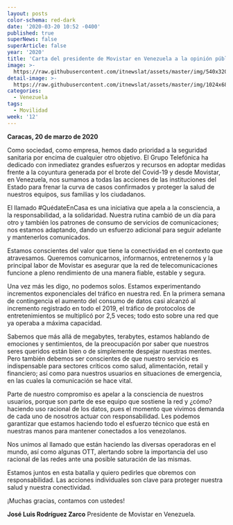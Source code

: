 ```yaml
---
layout: posts
color-schema: red-dark
date: '2020-03-20 10:52 -0400'
published: true
superNews: false
superArticle: false
year: '2020'
title: 'Carta del presidente de Movistar en Venezuela a la opinión pública '
image: >-
  https://raw.githubusercontent.com/itnewslat/assets/master/img/540x320/Jose-Luis-Rodriguez-Z-p.jpg
detail-image: >-
  https://raw.githubusercontent.com/itnewslat/assets/master/img/1024x680/Jose-Luis-Rodriguez-Z-g.jpg
categories:
  - Venezuela
tags:
  - Movilidad
week: '12'
---
```

**Caracas, 20 de marzo de 2020**

Como sociedad, como empresa, hemos dado prioridad a la seguridad sanitaria por encima de cualquier otro objetivo. El Grupo Telefónica ha dedicado con inmediatez grandes esfuerzos y recursos en adoptar medidas frente a la coyuntura generada por el brote del Covid-19 y desde Movistar, en Venezuela, nos sumamos a todas las acciones de las instituciones del Estado para frenar la curva de casos confirmados y proteger la salud de nuestros equipos, sus familias y los ciudadanos. 

El llamado #QuédateEnCasa es una iniciativa que apela a la consciencia, a la responsabilidad, a la solidaridad. Nuestra rutina cambió de un día para otro y también los patrones de consumo de servicios de comunicaciones; nos estamos adaptando, dando un esfuerzo adicional para seguir adelante y mantenerlos comunicados.

Estamos conscientes del valor que tiene la conectividad en el contexto que atravesamos. Queremos comunicarnos, informarnos, entretenernos y la principal labor de Movistar es asegurar que la red de telecomunicaciones funcione a pleno rendimiento de una manera fiable, estable y segura.

Una vez más les digo, no podemos solos. Estamos experimentando incrementos exponenciales del tráfico en nuestra red. En la primera semana de contingencia el aumento del consumo de datos casi alcanzó al incremento registrado en todo el 2019, el tráfico de protocolos de entretenimientos se multiplicó por 2,5 veces; todo esto sobre una red que ya operaba a máxima capacidad.

Sabemos que más allá de megabytes, terabytes, estamos hablando de emociones y sentimientos, de la preocupación por saber que nuestros seres queridos están bien o de simplemente despejar nuestras mentes. Pero también debemos ser conscientes de que nuestro servicio es indispensable para sectores críticos como salud, alimentación, retail y financiero; así como para nuestros usuarios en situaciones de emergencia, en las cuales la comunicación se hace vital.

Parte de nuestro compromiso es apelar a la consciencia de nuestros usuarios, porque son parte de ese equipo que sostiene la red y ¿cómo? haciendo uso racional de los datos, pues el momento que vivimos demanda de cada uno de nosotros actuar con responsabilidad. Les podemos garantizar que estamos haciendo todo el esfuerzo técnico que está en nuestras manos para mantener conectados a los venezolanos.

Nos unimos al llamado que están haciendo las diversas operadoras en el mundo, así como algunas OTT, alertando sobre la importancia del uso racional de las redes ante una posible saturación de las mismas.

Estamos juntos en esta batalla y quiero pedirles que obremos con responsabilidad. Las acciones individuales son clave para proteger nuestra salud y nuestra conectividad.

¡Muchas gracias, contamos con ustedes!

**José Luis Rodríguez Zarco**
Presidente de Movistar en Venezuela.

